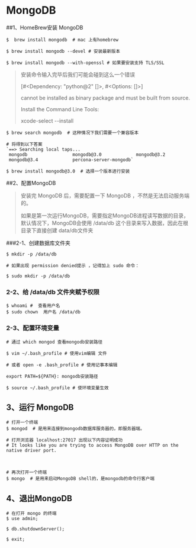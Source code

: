 # MongoDB

##1、HomeBrew安装 MongoDB

```shell
$  brew install mongodb  # mac 上有homebrew

$ brew install mongodb --devel # 安装最新版本

$ brew install mongodb --with-openssl # 如果要安装支持 TLS/SSL 
```

> 安装命令输入完毕后我们可能会碰到这么一个错误
>
>   [#<Dependency: "python@2" []>, #<Options: []>]
>
> cannot be installed as binary package and must be built from source.
>
> Install the Command Line Tools:
>
>   xcode-select --install



```shell
$ brew search mongodb  # 这种情况下我们需要一个兼容版本

# 将得到以下答案
`==> Searching local taps...
 mongodb                 mongodb@3.0             mongodb@3.2             
 mongodb@3.4             percona-server-mongodb`
```



```shell
$ brew install mongodb@3.0  # 选择一个版本进行安装
```



##2、配置MongoDB

>安装完 MongoDB 后，需要配置一下 MongoDB ，不然是无法启动服务端的。
>
>如果是第一次运行MongoDB，需要指定MongoDB进程读写数据的目录，默认情况下，MongoDB会使用 /data/db 这个目录来写入数据，因此在根目录下直接创建 data/db文件夹

###2-1、创建数据库文件夹

```shell
$ mkdir -p /data/db

# 如果出现 permission denied提示 ，记得加上 sudo 命令：

$ sudo mkdir -p /data/db
```

### 2-2、给 /data/db 文件夹赋予权限

```shell
$ whoami #	查看用户名
$ sudo chown  用户名 /data/db
```

### 2-3、配置环境变量

```shell
# 通过 which mongod 查看mongodb安装路径

$ vim ~/.bash_profile # 使用vim编辑 文件

# 或者 open -e .bash_profile # 使用记事本编辑

export PATH=${PATH}: mongodb安装路径

$ source ~/.bash_profile # 使环境变量生效
```



## 3、运行 MongoDB

```shell
# 打开一个终端
$ mongod  # 是用来连接到mongodb数据库服务器的，即服务器端。

# 打开浏览器 localhost:27017 出现以下内容证明成功
# It looks like you are trying to access MongoDB over HTTP on the native driver port.



# 再次打开一个终端
$ mongo  # 是用来启动MongoDB shell的，是mongodb的命令行客户端
```



## 4、退出MongoDB

```shell
# 在打开 mongo 的终端
$ use admin;

$ db.shutdownServer();

$ exit;
```

